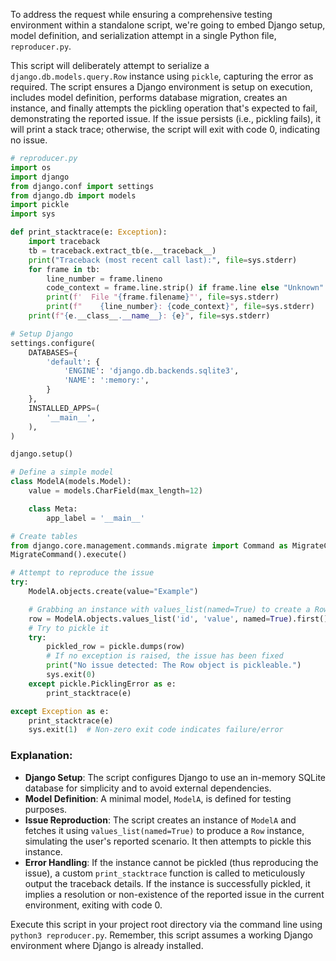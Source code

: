 To address the request while ensuring a comprehensive testing environment within a standalone script, we're going to embed Django setup, model definition, and serialization attempt in a single Python file, `reproducer.py`.

This script will deliberately attempt to serialize a `django.db.models.query.Row` instance using `pickle`, capturing the error as required. The script ensures a Django environment is setup on execution, includes model definition, performs database migration, creates an instance, and finally attempts the pickling operation that's expected to fail, demonstrating the reported issue. If the issue persists (i.e., pickling fails), it will print a stack trace; otherwise, the script will exit with code 0, indicating no issue.

```python
# reproducer.py
import os
import django
from django.conf import settings
from django.db import models
import pickle
import sys

def print_stacktrace(e: Exception):
    import traceback
    tb = traceback.extract_tb(e.__traceback__)
    print("Traceback (most recent call last):", file=sys.stderr)
    for frame in tb:
        line_number = frame.lineno
        code_context = frame.line.strip() if frame.line else "Unknown"
        print(f'  File "{frame.filename}"', file=sys.stderr)
        print(f"    {line_number}: {code_context}", file=sys.stderr)
    print(f"{e.__class__.__name__}: {e}", file=sys.stderr)

# Setup Django
settings.configure(
    DATABASES={
        'default': {
            'ENGINE': 'django.db.backends.sqlite3',
            'NAME': ':memory:',
        }
    },
    INSTALLED_APPS=(
        '__main__',
    ),
)

django.setup()

# Define a simple model
class ModelA(models.Model):
    value = models.CharField(max_length=12)

    class Meta:
        app_label = '__main__'

# Create tables
from django.core.management.commands.migrate import Command as MigrateCommand
MigrateCommand().execute()

# Attempt to reproduce the issue
try:
    ModelA.objects.create(value="Example")

    # Grabbing an instance with values_list(named=True) to create a Row object
    row = ModelA.objects.values_list('id', 'value', named=True).first()
    # Try to pickle it
    try:
        pickled_row = pickle.dumps(row)
        # If no exception is raised, the issue has been fixed
        print("No issue detected: The Row object is pickleable.")
        sys.exit(0)
    except pickle.PicklingError as e:
        print_stacktrace(e)

except Exception as e:
    print_stacktrace(e)
    sys.exit(1)  # Non-zero exit code indicates failure/error

```

### Explanation:
- **Django Setup**: The script configures Django to use an in-memory SQLite database for simplicity and to avoid external dependencies.
- **Model Definition**: A minimal model, `ModelA`, is defined for testing purposes.
- **Issue Reproduction**: The script creates an instance of `ModelA` and fetches it using `values_list(named=True)` to produce a `Row` instance, simulating the user's reported scenario. It then attempts to pickle this instance.
- **Error Handling**: If the instance cannot be pickled (thus reproducing the issue), a custom `print_stacktrace` function is called to meticulously output the traceback details. If the instance is successfully pickled, it implies a resolution or non-existence of the reported issue in the current environment, exiting with code 0.

Execute this script in your project root directory via the command line using `python3 reproducer.py`. Remember, this script assumes a working Django environment where Django is already installed.